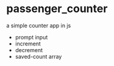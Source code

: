 # passenger_counter
a simple counter app in js

- prompt input
- increment
- decrement
- saved-count array
